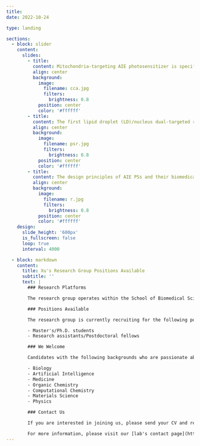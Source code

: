 ```yaml
---
title:
date: 2022-10-24

type: landing

sections:
  - block: slider
    content:
      slides:
        - title:
          content: Mitochondria-targeting AIE photosensitizer is specifically synthesized inside cancer cells, realizing precise photodynamic therapy.
          align: center
          background:
            image:
              filename: cca.jpg
              filters:
                brightness: 0.8
            position: center
            color: '#ffffff'
        - title:
          content: The first lipid droplet (LD)/nucleus dual-targeted ratiometric fluorescence probe, CQPP, for monitoring polarity change was developed.
          align: center
          background:
            image:
              filename: psr.jpg
              filters:
                brightness: 0.8
            position: center
            color: '#ffffff'
        - title:
          content: The design principles of AIE PSs and their biomedical applications are discussed in detail.
          align: center
          background:
            image:
              filename: r.jpg
              filters:
                brightness: 0.8
            position: center
            color: '#ffffff'
    design:
      slide_height: '600px'
      is_fullscreen: false
      loop: true
      interval: 4000

  - block: markdown
    content:
      title: Xu's Research Group Positions Available
      subtitle: ''
      text: |
        ### Research Platforms

        The research group operates within the School of Biomedical Sciences and Engineering at South China University of Technology and the National Engineering Research Center for Tissue Restoration and Reconstruction. The group aims to conduct cutting-edge research at the intersection of chemistry, medicine, biology, materials science, and artificial intelligence.

        ### Positions Available

        The research group is currently recruiting for the following positions:

        - Master's/Ph.D. students
        - Research assistants/Postdoctoral fellows

        ### We Welcome

        Candidates with the following backgrounds who are passionate about research:

        - Biology
        - Artificial Intelligence
        - Medicine
        - Organic Chemistry
        - Computational Chemistry
        - Materials Science
        - Physics

        ### Contact Us

        If you are interested in joining us, please send your CV and relevant materials to [xusd@scut.edu.cn](mailto:xusd@scut.edu.cn). We look forward to your application and to advancing biomedical and AI research together!

        For more information, please visit our [lab's contact page](https://xushidanggroup.github.io/contact/)
---
```


<style>
  .gallery-main img {
    max-width: 100%;
    height: auto;
    border: 2px solid #ddd;
    border-radius: 5px;
    box-shadow: 0 4px 8px rgba(0, 0, 0, 0.2);
    transition: opacity 2s ease-in-out;
    opacity: 1;
  }

  .gallery-thumbnails img:hover {
    transform: scale(1.1);
    border: 2px solid #ccc;
    box-shadow: 0 4px 8px rgba(0, 0, 0, 0.2);
    border-radius: 5px;
  }

  .slider-title {
    text-shadow: 2px 2px 4px rgba(0, 0, 0, 0.5);
    color: #ffffff;
  }

  .slider-background {
    background-color: rgba(0, 0, 0, 0.4);
    padding: 20px;
    border-radius: 10px;
  }
</style>

